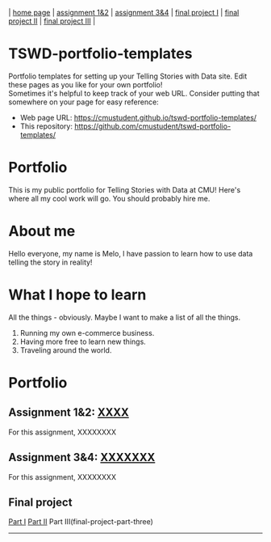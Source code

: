 | [home page](https://cmustudent.github.io/tswd-portfolio-templates/) | [assignment 1&2](XXXXX) | [assignment 3&4](critique-by-design) | [final project I](final-project-part-one) | [final project II](final-project-part-two) | [final project III](final-project-part-three) |

# TSWD-portfolio-templates
Portfolio templates for setting up your Telling Stories with Data site.  Edit these pages as you like for your own portfolio!  
Sometimes it's helpful to keep track of your web URL.  Consider putting that somewhere on your page for easy reference: 

- Web page URL: https://cmustudent.github.io/tswd-portfolio-templates/
- This repository: https://github.com/cmustudent/tswd-portfolio-templates/

# Portfolio
This is my public portfolio for Telling Stories with Data at CMU!  Here's where all my cool work will go.  You should probably hire me. 

# About me
Hello everyone, my name is Melo, l have passion to learn how to use data telling the story in reality!

# What I hope to learn
All the things - obviously. Maybe I want to make a list of all the things.  

1. Running my own e-commerce business.
2. Having more free to learn new things.
3. Traveling around the world.


# Portfolio


## Assignment 1&2: [XXXX](XXXXXXX)
For this assignment, XXXXXXXX 

## Assignment 3&4: [XXXXXXX](XXXXXXXX)
For this assignment, XXXXXXXX

## Final project
[Part I](final-project-part-one)
[Part II](final-project-part-two)
Part III(final-project-part-three)

---

